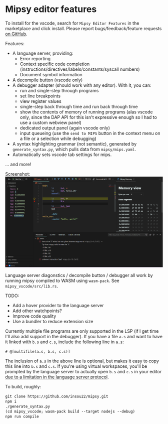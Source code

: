 # Mipsy editor features

To install for the vscode, search for `Mipsy Editor Features` in the marketplace and click install. Please report bugs/feedback/feature requests [on GitHub](https://github.com/XavierCooney/mipsy-editor-features/issues).


Features:
 - A language server, providing:
   - Error reporting
   - Context specific code completion (instructions/directives/labels/constants/syscall numbers)
   - Document symbol information
 - A decompile button (vscode only)
 - A debugger adapter (should work with any editor). With it, you can:
   - run and single-step through programs
   - set line breakpoints
   - view register values
   - single-step back through time and run back through time
   - show the contents of memory of running programs (alas vscode only, since the DAP API for this isn't expressive enough so I had to use a custom webview panel)
   - dedicated output panel (again vscode only)
   - input queueing (use the `send to MIPS` button in the context menu on a file or a selection while debugging)
 - A syntax highlighting grammar (not semantic), generated by `generate_syntax.py`, which pulls data from `mipsy/mips.yaml`.
 - Automatically sets vscode tab settings for mips.

... and more!


Screenshot:
![A screenshot of vscode showing various features of the extension, including the debugger and diagonstic reporting](./screenshot-1.png?raw=true)


Language server diagonstics / decompile button / debugger all work by running mipsy compiled to WASM using `wasm-pack`. See `mipsy_vscode/src/lib.rs`.

TODO:
 - Add a hover provider to the language server
 - Add other watchpoints?
 - Improve code quality
 - Use a bundler to reduce extension size

Currently multiple file programs are only supported in the LSP (if I get time I'll also add support in the debugger). If you have a file `a.s` and want to have it linked with `b.s` and `c.s`, include the following line in `a.s`:
```
# @[multifile(a.s, b.s, c.s)]
```
The inclusion of `a.s` in the above line is optional, but makes it easy to copy this line into `b.s` and `c.s`. If you're using virtual workspaces, you'll be prompted by the language server to actually open `b.s` and `c.s` in your editor [due to a limitation in the language server protocol](https://github.com/microsoft/language-server-protocol/issues/1264).


To build, roughly:
```
git clone https://github.com/insou22/mipsy.git
npm i
./generate_syntax.py
(cd mipsy_vscode; wasm-pack build --target nodejs --debug)
npm run compile
```
